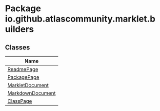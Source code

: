 # Package io.github.atlascommunity.marklet.builders

## Classes
| Name |
| --- |
| [ReadmePage](ReadmePagemd) |
| [PackagePage](PackagePagemd) |
| [MarkletDocument](MarkletDocumentmd) |
| [MarkdownDocument](MarkdownDocumentmd) |
| [ClassPage](ClassPagemd) |


